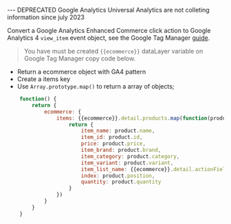 --- DEPRECATED Google Analytics Universal Analytics are not colleting information since july 2023

Convert a Google Analytics Enhanced Commerce click action to Google Analytics 4 `view_item` event object, see the Google Tag Manager [guide](https://developers.google.com/tag-manager/enhanced-ecommerce?hl=pt_br#details).

> You have must be created `{{ecommerce}}` dataLayer variable on Google Tag Manager copy code below.

- Return a ecommerce object with GA4 pattern
- Create a items key
- Use `Array.prototype.map()` to return a array of objects;

```javascript
    function() {
        return {
            ecommerce: {
                items: {{ecommerce}}.detail.products.map(function(product){
                    return {
                        item_name: product.name,
                        item_id: product.id,
                        price: product.price,
                        item_brand: product.brand,
                        item_category: product.category,
                        item_variant: product.variant,
                        item_list_name: {{ecommerce}}.detail.actionField.list,
                        index: product.position,
                        quantity: product.quantity
                    }
                })
            }
        }
    }
```

